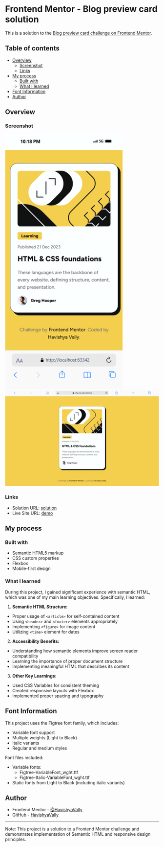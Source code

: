# Frontend Mentor - Blog preview card solution

This is a solution to the [Blog preview card challenge on Frontend Mentor](https://www.frontendmentor.io/challenges/blog-preview-card-ckPaj01IcS). 

## Table of contents

- [Overview](#overview)
    - [Screenshot](#screenshot)
    - [Links](#links)
- [My process](#my-process)
    - [Built with](#built-with)
    - [What I learned](#what-i-learned)
- [Font Information](#font-information)
- [Author](#author)



## Overview

### Screenshot

![Small Devices](assets/images/sm.png)
![Medium Devices and Above](assets/images/md.png)

### Links

- Solution URL: [solution](https://github.com/havishya10/Frontend-Mentor/tree/main/blog-preview-card-main)
- Live Site URL: [demo](https://your-live-site-url.com)

## My process

### Built with

- Semantic HTML5 markup
- CSS custom properties
- Flexbox
- Mobile-first design

### What I learned

During this project, I gained significant experience with semantic HTML, which was one of my main learning objectives. Specifically, I learned:

1. **Semantic HTML Structure:**
- Proper usage of `<article>` for self-contained content
- Using `<header>` and `<footer>` elements appropriately
- Implementing `<figure>` for image content
- Utilizing `<time>` element for dates

2. **Accessibility Benefits:**
- Understanding how semantic elements improve screen reader compatibility
- Learning the importance of proper document structure
- Implementing meaningful HTML that describes its content

3. **Other Key Learnings:**
- Used CSS Variables for consistent theming
- Created responsive layouts with Flexbox
- Implemented proper spacing and typography


## Font Information

This project uses the Figtree font family, which includes:
- Variable font support
- Multiple weights (Light to Black)
- Italic variants
- Regular and medium styles

Font files included:
- Variable fonts:
    - Figtree-VariableFont_wght.ttf
    - Figtree-Italic-VariableFont_wght.ttf
- Static fonts from Light to Black (including italic variants)

## Author

- Frontend Mentor - [@HavishyaVally](https://www.frontendmentor.io/profile/HavishyaVally)
- GitHub - [HavishyaVally](https://github.com/havishya10)

---

Note: This project is a solution to a Frontend Mentor challenge and demonstrates implementation of Semantic HTML and responsive design principles.
